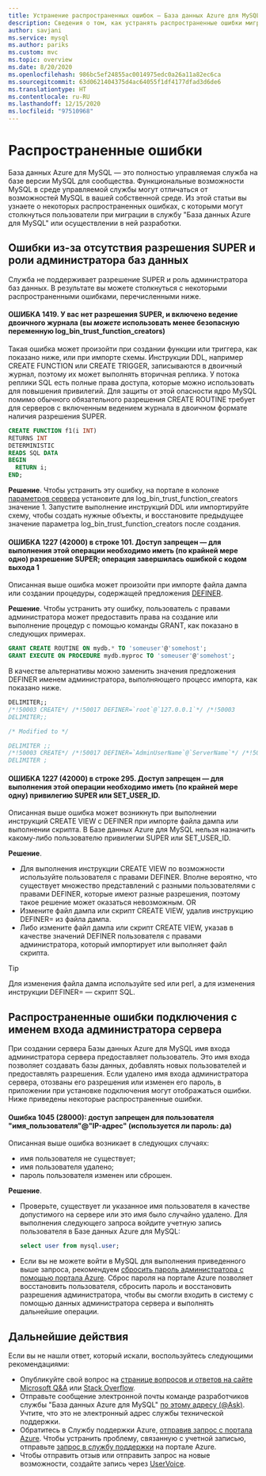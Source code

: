 ```yaml
---
title: Устранение распространенных ошибок — База данных Azure для MySQL
description: Сведения о том, как устранять распространенные ошибки миграции, которые происходят у начинающих пользователей Базы данных Azure для MySQL
author: savjani
ms.service: mysql
ms.author: pariks
ms.custom: mvc
ms.topic: overview
ms.date: 8/20/2020
ms.openlocfilehash: 986bc5ef24855ac0014975edc0a26a11a82ec6ca
ms.sourcegitcommit: 63d0621404375d4ac64055f1df4177dfad3d6de6
ms.translationtype: HT
ms.contentlocale: ru-RU
ms.lasthandoff: 12/15/2020
ms.locfileid: "97510968"
---
```

# <a name="common-errors"></a>Распространенные ошибки

База данных Azure для MySQL — это полностью управляемая служба на базе версии MySQL для сообщества. Функциональные возможности MySQL в среде управляемой службы могут отличаться от возможностей MySQL в вашей собственной среде. Из этой статьи вы узнаете о некоторых распространенных ошибках, с которыми могут столкнуться пользователи при миграции в службу "База данных Azure для MySQL" или осуществлении в ней разработки.

## <a name="errors-due-to-lack-of-super-privilege-and-dba-role"></a>Ошибки из-за отсутствия разрешения SUPER и роли администратора баз данных

Служба не поддерживает разрешение SUPER и роль администратора баз данных. В результате вы можете столкнуться с некоторыми распространенными ошибками, перечисленными ниже.

#### <a name="error-1419-you-do-not-have-the-super-privilege-and-binary-logging-is-enabled-you-might-want-to-use-the-less-safe-log_bin_trust_function_creators-variable"></a>ОШИБКА 1419. У вас нет разрешения SUPER, и включено ведение двоичного журнала (вы *можете* использовать менее безопасную переменную log_bin_trust_function_creators)

Такая ошибка может произойти при создании функции или триггера, как показано ниже, или при импорте схемы. Инструкции DDL, например CREATE FUNCTION или CREATE TRIGGER, записываются в двоичный журнал, поэтому их может выполнять вторичная реплика. У потока реплики SQL есть полные права доступа, которые можно использовать для повышения привилегий. Для защиты от этой опасности ядро MySQL помимо обычного обязательного разрешения CREATE ROUTINE требует для серверов с включенным ведением журнала в двоичном формате наличия разрешения SUPER. 

```sql
CREATE FUNCTION f1(i INT)
RETURNS INT
DETERMINISTIC
READS SQL DATA
BEGIN
  RETURN i;
END;
```

**Решение**.  Чтобы устранить эту ошибку, на портале в колонке [параметров сервера](howto-server-parameters.md) установите для log_bin_trust_function_creators значение 1. Запустите выполнение инструкций DDL или импортируйте схему, чтобы создать нужные объекты, и восстановите предыдущее значение параметра log_bin_trust_function_creators после создания.

#### <a name="error-1227-42000-at-line-101-access-denied-you-need-at-least-one-of-the-super-privileges-for-this-operation-operation-failed-with-exitcode-1"></a>ОШИБКА 1227 (42000) в строке 101. Доступ запрещен — для выполнения этой операции необходимо иметь (по крайней мере одно) разрешение SUPER; операция завершилась ошибкой с кодом выхода 1

Описанная выше ошибка может произойти при импорте файла дампа или создании процедуры, содержащей предложения [DEFINER](https://dev.mysql.com/doc/refman/5.7/en/create-procedure.html). 

**Решение**.  Чтобы устранить эту ошибку, пользователь с правами администратора может предоставить права на создание или выполнение процедур с помощью команды GRANT, как показано в следующих примерах.

```sql
GRANT CREATE ROUTINE ON mydb.* TO 'someuser'@'somehost';
GRANT EXECUTE ON PROCEDURE mydb.myproc TO 'someuser'@'somehost';
```
В качестве альтернативы можно заменить значения предложения DEFINER именем администратора, выполняющего процесс импорта, как показано ниже.

```sql
DELIMITER;;
/*!50003 CREATE*/ /*!50017 DEFINER=`root`@`127.0.0.1`*/ /*!50003
DELIMITER;;

/* Modified to */

DELIMITER ;;
/*!50003 CREATE*/ /*!50017 DEFINER=`AdminUserName`@`ServerName`*/ /*!50003
DELIMITER ;
```
#### <a name="error-1227-42000-at-line-295-access-denied-you-need-at-least-one-of-the-super-or-set_user_id-privileges-for-this-operation"></a>ОШИБКА 1227 (42000) в строке 295. Доступ запрещен — для выполнения этой операции необходимо иметь (по крайней мере одну) привилегию SUPER или SET_USER_ID.

Описанная выше ошибка может возникнуть при выполнении инструкций CREATE VIEW с DEFINER при импорте файла дампа или выполнении скрипта. В Базе данных Azure для MySQL нельзя назначить какому-либо пользователю привилегии SUPER или SET_USER_ID. 

**Решение**. 
* Для выполнения инструкции CREATE VIEW по возможности используйте пользователя с правами DEFINER. Вполне вероятно, что существует множество представлений с разными пользователями с правами DEFINER, которые имеют разные разрешения, поэтому такое решение может оказаться невозможным.  OR
* Измените файл дампа или скрипт CREATE VIEW, удалив инструкцию DEFINER= из файла дампа. 
* Либо измените файл дампа или скрипт CREATE VIEW, указав в качестве значений DEFINER пользователя с правами администратора, который импортирует или выполняет файл скрипта.

> [!Tip] 
> Для изменения файла дампа используйте sed или perl, а для изменения инструкции DEFINER= — скрипт SQL.

## <a name="common-connection-errors-for-server-admin-login"></a>Распространенные ошибки подключения с именем входа администратора сервера

При создании сервера Базы данных Azure для MySQL имя входа администратора сервера предоставляет пользователь. Это имя входа позволяет создавать базы данных, добавлять новых пользователей и предоставлять разрешения. Если удалено имя входа администратора сервера, отозваны его разрешения или изменен его пароль, в приложении при установке подключения могут отображаться ошибки. Ниже приведены некоторые распространенные ошибки.

#### <a name="error-1045-28000-access-denied-for-user-usernameip-address-using-password-yes"></a>Ошибка 1045 (28000): доступ запрещен для пользователя "имя_пользователя"@"IP-адрес" (используется ли пароль: да)

Описанная выше ошибка возникает в следующих случаях:

* имя пользователя не существует;
* имя пользователя удалено;
* пароль пользователя изменен или сброшен.

**Решение**. 
* Проверьте, существует ли указанное имя пользователя в качестве допустимого на сервере или это имя было случайно удалено. Для выполнения следующего запроса войдите учетную запись пользователя в Базе данных Azure для MySQL:
  ```sql
  select user from mysql.user;
  ```
* Если вы не можете войти в MySQL для выполнения приведенного выше запроса, рекомендуем [сбросить пароль администратора с помощью портала Azure](howto-create-manage-server-portal.md). Сброс пароля на портале Azure позволяет восстановить пользователя, сбросить пароль и восстановить разрешения администратора, чтобы вы смогли входить в систему с помощью данных администратора сервера и выполнять дальнейшие операции.

## <a name="next-steps"></a>Дальнейшие действия
Если вы не нашли ответ, который искали, воспользуйтесь следующими рекомендациями:

- Опубликуйте свой вопрос на [странице вопросов и ответов на сайте Microsoft Q&A](/answers/topics/azure-database-mysql.html) или [Stack Overflow](https://stackoverflow.com/questions/tagged/azure-database-mysql).
- Отправьте сообщение электронной почты команде разработчиков службы "База данных Azure для MySQL" [по этому адресу (@Ask)](mailto:AskAzureDBforMySQL@service.microsoft.com). Учтите, что это не электронный адрес службы технической поддержки.
- Обратитесь в Службу поддержки Azure, [отправив запрос с портала Azure](https://portal.azure.com/?#blade/Microsoft_Azure_Support/HelpAndSupportBlade). Чтобы устранить проблему, связанную с учетной записью, отправьте [запрос в службу поддержки](https://ms.portal.azure.com/#blade/Microsoft_Azure_Support/HelpAndSupportBlade/newsupportrequest) на портале Azure.
- Чтобы отправить отзыв или отправить запрос на новые возможности, создайте запись через [UserVoice](https://feedback.azure.com/forums/597982-azure-database-for-mysql).
